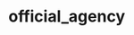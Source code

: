 <!--
 * @Author: liufang 1164457816@qq.com
 * @Date: 2022-10-06 17:38:28
 * @LastEditors: liufang 1164457816@qq.com
 * @LastEditTime: 2022-10-06 19:13:26
 * @FilePath: \relytosoft-mizar-media-uie:\project\egProject\README.md
 * @Description: 这是默认设置,请设置`customMade`, 打开koroFileHeader查看配置 进行设置: https://github.com/OBKoro1/koro1FileHeader/wiki/%E9%85%8D%E7%BD%AE
-->


# official_agency
